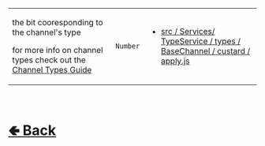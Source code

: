 <table>
<tr><td>

the bit cooresponding to the channel's type<br>

for more info on channel types check out the [Channel Types Guide](https://github.com/paishee/noscord.js/wiki/Channel-Types-Guide)

</td><td> 

`Number`

</td><td>

- [src / Services/ TypeService / types / BaseChannel / custard / apply.js](https://github.com/paishee/noscord.js/blob/main/src/Services/TypeService/types/BaseChannel/custard/apply.js)

</td></tr>

</table>

<br> <h1> [🢀 Back](https://github.com/paishee/noscord.js/wiki/BaseChannel-Elements) </h1>
